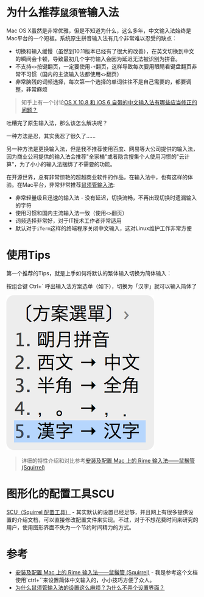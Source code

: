 # 为什么推荐`鼠须管`输入法

Mac OS X虽然是非常优雅，但是不知道为什么，这么多年，中文输入法始终是Mac平台的一个短板。系统原生拼音输入法有几个非常难以忍受的缺点：

* 切换和输入缓慢（虽然到10.11版本已经有了很大的改善），在英文切换到中文的瞬间会卡顿，导致最初几个字符输入会因为延迟无法被识别为拼音。
* 不支持`<>`按键翻页，一定要使用`-+`翻页，这样导致每次要用眼睛看键盘翻页非常不习惯（国内的主流输入法都使用`<>`翻页）
* 非常脑残的词频选择，每次第一个选择的单词往往不是自己需要的，都要调整，非常麻烦

> 知乎上有一个讨论[OS X 10.8 和 iOS 6 自带的中文输入法有哪些应当修正的问题？ ](https://www.zhihu.com/question/20682983)

吐糟完了原生输入法，那么该怎么解决呢？

一种方法是忍，其实我忍了很久了......

另一种方法是更换输入法，但是我不推荐使用百度、网易等大公司提供的输入法，因为商业公司提供的输入法会推荐"全家桶"或者隐含搜集个人使用习惯的"云计算"，为了小小的输入法捆绑了不需要的功能。

在开源世界，总有非常惊艳的超越商业软件的作品，在输入法中，也有这样的体验。在Mac平台，非常非常推荐[鼠须管输入法](http://rime.im/):

* 非常轻量级且迅速的输入法 - 没有延迟，切换流畅，不再出现切换时遗漏输入的字符
* 使用习惯和国内主流输入法一致（使用`<>`翻页）
* 词频选择非常好，对于IT技术工作者非常适用
* 默认对于`iTerm`这样的终端程序关闭中文输入，这对Linux维护工作非常方便

# 使用Tips

第一个推荐的Tips，就是上手如何将默认的繁体输入切换为简体输入：

按组合键 Ctrl+` 呼出输入法方案选单（如下），切换为「汉字」就可以输入简体了

![鼠须管输入简体中文](/img/develop/mac/squirrel_input_simple_chinese.png)

> 详细的特性介绍和对比参考[安装及配置 Mac 上的 Rime 输入法——鼠鬚管 (Squirrel)](http://www.dreamxu.com/install-config-squirrel/)

# 图形化的配置工具SCU

[SCU（Squirrel 配置工具）](https://github.com/neolee/SCU) - 其实默认的设置已经足够，并且网上有很多提供设置的介绍文档，可以直接修改配置文件来实现。不过，对于不想花费时间来研究的用户，使用图形界面不失为一个节约时间精力的方式。

# 参考

* [安装及配置 Mac 上的 Rime 输入法——鼠鬚管 (Squirrel)](http://www.dreamxu.com/install-config-squirrel/) - 我是参考这个文档使用`ctrl+``来设置简体中文输入的，小小技巧方便了众人。
* [为什么鼠须管输入法的设置这么麻烦？为什么不弄个设置界面？ ](https://www.zhihu.com/question/21101540)